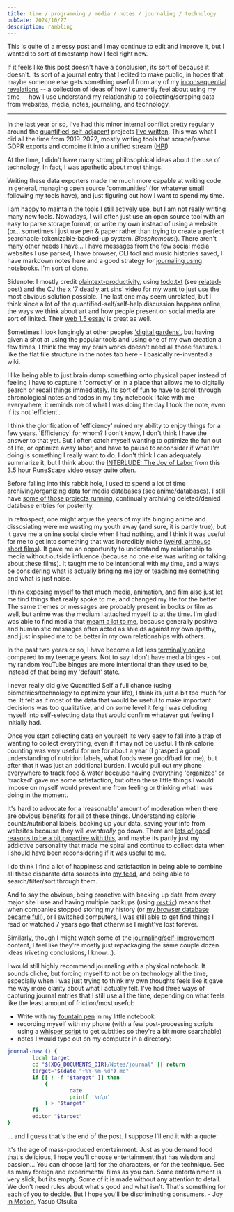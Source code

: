 ```yaml
---
title: time / programming / media / notes / journaling / technology
pubDate: 2024/10/27
description: rambling
---
```


This is quite of a messy post and I may continue to edit and improve it, but I wanted to sort of timestamp how I feel right now.

If it feels like this post doesn't have a conclusion, its sort of because it doesn't. Its sort of a journal entry that I edited to make public, in hopes that maybe someone else gets something useful from any of my [inconsequential revelations](https://purarue.xyz/x/journal/202407241210/) -- a collection of ideas of how I currently feel about using my time -- how I use understand my relationship to collecting/scraping data from websites, media, notes, journaling, and technology.

---

In the last year or so, I've had this minor internal conflict pretty regularly around the [quantified-self-adjacent](https://www.reddit.com/r/quantifiedself/) projects [I've written](https://sean.fish/projects/). This was what I did all the time from 2019-2022, mostly writing tools that scrape/parse GDPR exports and combine it into a unified stream ([HPI](https://github.com/purarue/HPI))

At the time, I didn't have many strong philosophical ideas about the use of technology. In fact, I was apathetic about most things.

Writing these data exporters made me much more capable at writing code in general, managing open source 'communities' (for whatever small following my tools have), and just figuring out how I want to spend my time.

I am happy to maintain the tools I still actively use, but I am not really writing many new tools. Nowadays, I will often just use an open source tool with an easy to parse storage format, or write my own instead of using a website (or... sometimes I just use pen & paper rather than trying to create a perfect searchable-tokenizable-backed-up system. _Blasphemous!_). There aren't many other needs I have... I have messages from the few social media websites I use parsed, I have browser, CLI tool and music histories saved, I have markdown notes here and a good strategy for [journaling using notebooks](https://purarue.xyz/x/notes/process/journaling/). I'm sort of done.

Sidenote: I mostly credit [plaintext-productivity](https://plaintext-productivity.net/), using [todo.txt](https://github.com/todotxt/todo.txt-cli) (see [related-post](../managing-multiple-todo-txts)) and the [CJ the x '7 deadly art sins' video](https://www.youtube.com/watch?v=dMpJFbwR8OM) for my want to just use the most obvious solution possible. The last one may seem unrelated, but I think since a lot of the quantified-self/self-help discussion happens online, the ways we think about art and how people present on social media are sort of linked. Their [web 1.5 essay](https://www.cjthex.com/what-is-to-be-done/) is great as well.

Sometimes I look longingly at other peoples ['digital gardens'](https://github.com/KasperZutterman/Second-Brain), but having given a shot at using the popular tools and using one of my own creation a few times, I think the way my brain works doesn't need all those features. I like the flat file structure in the notes tab here - I basically re-invented a wiki.

I like being able to just brain dump something onto physical paper instead of feeling I have to capture it 'correctly' or in a place that allows me to digitally search or recall things immediately. Its sort of fun to have to scroll through chronological notes and todos in my tiny notebook I take with me everywhere, it reminds me of what I was doing the day I took the note, even if its not 'efficient'.

I think the glorification of 'efficiency' ruined my ability to enjoy things for a few years. 'Efficiency' for whom? I don't know, I don't think I have the answer to that yet. But I often catch myself wanting to optimize the fun out of life, or optimize away labor, and have to pause to reconsider if what I'm doing is something I really want to do. I don't think I can adequately summarize it, but I think about the [INTERLUDE: The Joy of Labor](https://youtu.be/LpPJY-xdA3M?t=8985) from this 3.5 hour RuneScape video essay quite often.

Before falling into this rabbit hole, I used to spend a lot of time archiving/organizing data for media databases (see [anime/databases](/x/notes/media/anime/databases/)). I still have [some of those projects running](https://purarue.xyz/dbsentinel/), continually archiving deleted/denied database entries for posterity.

In retrospect, one might argue the years of my life binging anime and dissosiating were me wasting my youth away (and sure, it is partly true), but it gave me a online social circle when I had nothing, and I think it was useful for me to get into something that was incredibly niche ([weird, arthouse short films](https://myanimelist.net/stacks/610)). It gave me an opportunity to understand my relationship to media without outside influence (because no one else was writing or talking about these films). It taught me to be intentional with my time, and always be considering what is actually bringing me joy or teaching me something and what is just noise.

I think exposing myself to that much media, animation, and film also just let me find things that really spoke to me, and changed my life for the better. The same themes or messages are probably present in books or film as well, but anime was the medium I attached myself to at the time. I'm glad I was able to find media that [meant a lot to me](https://purarue.xyz/feed?order_by=score&sort=desc&ftype=anime%2Calbum), because generally positive and humanistic messages often acted as shields against my own apathy, and just inspired me to be better in my own relationships with others.

In the past two years or so, I have become a lot less [terminally online](https://www.urbandictionary.com/define.php?term=Terminally%20Online) compared to my teenage years. Not to say I don't have media binges - but my random YouTube binges are more intentional than they used to be, instead of that being my 'default' state.

I never really did give Quantified Self a full chance (using biometrics/technology to optimize your life), I think its just a bit too much for me. It felt as if most of the data that would be useful to make important decisions was too qualitative, and on some level it felg I was deluding myself into self-selecting data that would confirm whatever gut feeling I initially had.

Once you start collecting data on yourself its very easy to fall into a trap of wanting to collect everything, even if it may not be useful. I think calorie counting was very useful for me for about a year (I grasped a good understanding of nutrition labels, what foods were good/bad for me), but after that it was just an additional burden. I would pull out my phone everywhere to track food & water because having everything 'organized' or 'tracked' gave me some satisfaction, but often these little things I would impose on myself would prevent me from feeling or thinking what I was doing in the moment.

It's hard to advocate for a 'reasonable' amount of moderation when there are obvious benefits for all of these things. Understanding calorie counts/nutritional labels, backing up your data, saving your info from websites because they will _eventually_ go down. There are [lots of good reasons to be a bit proactive with this](https://beepb00p.xyz/hpi.html#motivation), and maybe its partly just my addictive personality that made me spiral and continue to collect data when I should have been reconsidering if it was useful to me.

I do think I find a lot of happiness and satisfaction in being able to combine all these disparate data sources into [my feed](https://purarue.xyz/feed/), and being able to search/filter/sort through them.

And to say the obvious, being proactive with backing up data from every major site I use and having multiple backups (using [`restic`](https://restic.net/)) means that when companies stopped storing my history (or [my browser database became full](https://github.com/purarue/browserexport/)), or I switched computers, I was still able to get find things I read or watched 7 years ago that otherwise I might've lost forever.

Similarly, though I might watch some of the [journaling/self-improvement](https://www.youtube.com/@ParkerNotes) content, I feel like they're mostly just repackaging the same couple dozen ideas (riveting conclusions, I know...).

I would still highly recommend journaling with a physical notebook. It sounds cliche, but forcing myself to not be on technology all the time, especially when I was just trying to think my own thoughts feels like it gave me way more clarity about what I actually felt. I've had three ways of capturing journal entries that I still use all the time, depending on what feels like the least amount of friction/most useful:

- Write with my [fountain pen](https://us-shop.lamy.com/en_us/lamy-safari) in my little notebook
- recording myself with my phone (with a few post-processing scripts using a [whisper script](https://github.com/Irvingouj/auto-subtitle) to get subtitles so they're a bit more searchable)
- notes I would type out on my computer in a directory:

```bash
journal-new () {
        local target
        cd "${XDG_DOCUMENTS_DIR}/Notes/journal" || return
        target="$(date "+%Y-%m-%d").md"
        if [[ ! -f "$target" ]] then
            {
                    date
                    printf '\n\n'
            } > "$target"
        fi
        editor "$target"
}
```

... and I guess that's the end of the post. I suppose I'll end it with a quote:

It's the age of mass-produced entertainment. Just as you demand food that's delicious, I hope you'll choose entertainment that has wisdom and passion... You can choose [art] for the characters, or for the technique. See as many foreign and experimental films as you can. Some entertainment is very slick, but its empty. Some of it is made without any attention to detail. We don't need rules about what's good and what isn't. That's something for each of you to decide. But I hope you'll be discriminating consumers. - [Joy in Motion](https://letterboxd.com/film/yasuo-otsukas-joy-in-motion/), Yasuo Otsuka

